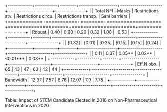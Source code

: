 
+------------+-----------+--------+-------------------+---------------------+----------------------+---------------+
|            | Total NFI | Masks  | Restrictions atv. | Restrictions circu. | Restrictions transp. | Sani barriers |
+============+===========+========+===================+=====================+======================+===============+
| Robust     | 0.40      | 0.00   | 0.20              | 0.32                | 1.08                 | -0.53         |
+------------+-----------+--------+-------------------+---------------------+----------------------+---------------+
|            | [0.32]    | [0.01] | [0.35]            | [0.15]              | [0.15]               | [0.24]        |
+------------+-----------+--------+-------------------+---------------------+----------------------+---------------+
|            | 0.11      | 0.37   | 0.05**            | 0.02**              | <0.01***             | 0.03**        |
+------------+-----------+--------+-------------------+---------------------+----------------------+---------------+
| Eff.N.obs. | 65        | 43     | 47                | 63                  | 42                   | 44            |
+------------+-----------+--------+-------------------+---------------------+----------------------+---------------+
| Bandwidth  | 12.97     | 7.57   | 8.76              | 12.07               | 7.9                  | 7.75          |
+------------+-----------+--------+-------------------+---------------------+----------------------+---------------+

Table: Impact of STEM Candidate Elected in 2016 on Non-Pharmaceutical Interventions in 2020
